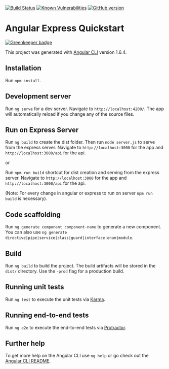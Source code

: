 [![Build Status](https://travis-ci.org/Humadroid/Angular-Express-Quickstart.svg?branch=master)](https://travis-ci.org/Humadroid/Angular-Express-Quickstart)
[![Known Vulnerabilities](https://snyk.io/test/github/humadroid/angular-express-quickstart/badge.svg?targetFile=package.json)](https://snyk.io/test/github/humadroid/angular-express-quickstart?targetFile=package.json)
[![GitHub version](https://badge.fury.io/gh/Humadroid%2FAngular-Express-Quickstart.svg)](https://badge.fury.io/gh/Humadroid%2FAngular-Express-Quickstart)

# Angular Express Quickstart

[![Greenkeeper badge](https://badges.greenkeeper.io/Humadroid/Angular-Express-Quickstart.svg)](https://greenkeeper.io/)

This project was generated with [Angular CLI](https://github.com/angular/angular-cli) version 1.6.4.

## Installation

Run `npm install`. 

## Development server

Run `ng serve` for a dev server. Navigate to `http://localhost:4200/`. The app will automatically reload if you change any of the source files.

## Run on Express Server

Run `ng build` to create the dist folder. Then run `node server.js` to serve from the express server.
Navigate to `http://localhost:3000` for the app and `http://localhost:3000/api` for the api.

or 

Run `npm run build` shortcut for dist creation and serving from the express server. Navigate to `http://localhost:3000` for the app and `http://localhost:3000/api` for the api.

(Note: For every change in angular or express to run on server `npm run build` is necessary).

## Code scaffolding

Run `ng generate component component-name` to generate a new component. You can also use `ng generate directive|pipe|service|class|guard|interface|enum|module`.

## Build

Run `ng build` to build the project. The build artifacts will be stored in the `dist/` directory. Use the `-prod` flag for a production build.

## Running unit tests

Run `ng test` to execute the unit tests via [Karma](https://karma-runner.github.io).

## Running end-to-end tests

Run `ng e2e` to execute the end-to-end tests via [Protractor](http://www.protractortest.org/).

## Further help

To get more help on the Angular CLI use `ng help` or go check out the [Angular CLI README](https://github.com/angular/angular-cli/blob/master/README.md).
